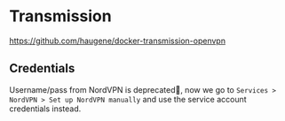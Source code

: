 # Transmission

https://github.com/haugene/docker-transmission-openvpn

## Credentials

Username/pass from NordVPN is deprecated, now we go to `Services > NordVPN > Set up NordVPN manually` and use the service account credentials instead.
